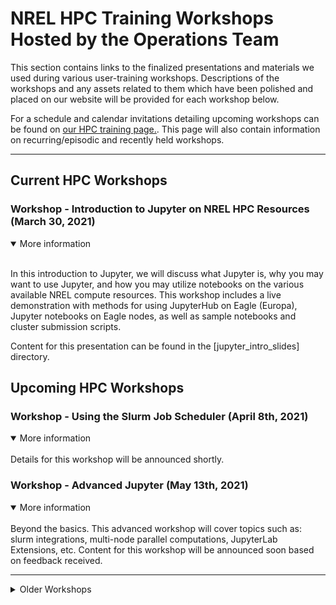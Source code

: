 # NREL HPC Training Workshops Hosted by the Operations Team

This section contains links to the finalized presentations and materials we used 
during various user-training workshops. Descriptions of the workshops and any assets 
related to them which have been polished and placed on our website will be provided for each workshop below.

For a schedule and calendar invitations detailing upcoming workshops can be found 
on [our HPC training page.](https://www.nrel.gov/hpc/training.html "NREL HPC training"). This page will 
also contain information on recurring/episodic and recently held workshops.

---
## Current HPC Workshops

### Workshop - Introduction to Jupyter on NREL HPC Resources (March 30, 2021)

<details open>
<summary>More information</summary>
<br>

In this introduction to Jupyter, we will discuss what Jupyter is, why you may 
want to use Jupyter, and how you may utilize notebooks on the various available 
NREL compute resources. This workshop includes a live demonstration with methods 
for using JupyterHub on Eagle (Europa), Jupyter notebooks on Eagle nodes, as well as 
sample notebooks and cluster submission scripts.

Content for this presentation can be found in the [jupyter_intro_slides] directory.

</details>

## Upcoming HPC Workshops

### Workshop - Using the Slurm Job Scheduler (April 8th, 2021)

<details open>
<summary>More information</summary>
<br>
Details for this workshop will be announced shortly.
</details>

### Workshop - Advanced Jupyter (May 13th, 2021)

<details open>
<summary>More information</summary>
<br>
Beyond the basics. This advanced workshop will cover topics such as: slurm integrations, 
multi-node parallel computations, JupyterLab Extensions, etc. Content for this workshop will 
be announced soon based on feedback received. 
</details>

---

<details>

<summary> Older Workshops </summary>
<br>

### Workshop - Slurm: Advanced Techniques (held March 20th, 2019)
<details>
<summary>More information</summary>
<br>

The second of our series, Eagle Workshop - Advanced Slurm Techniques, covered topics beneficial for job management:

* Job monitoring and forensics: usage examples on sreport, sacct, sinfo, and sview (FastX)
* Advanced srun and sbatch functions (flags)
* Parallelizing with SLURM
* Remote exclusive GPU usage, requesting GPU nodes.

The resources used during this presentation are available here:

* [Presentation Slides](https://www.nrel.gov/hpc/assets/pdfs/slurm-advanced-topics.pdf)

</details>


### Workshop - Slurm: New NREL Capabilities (held March 8th, 2019)

<details>
<summary>More information</summary>
<br>

This workshop covered the following features which are new to the NREL HPC workflow relative to what was possible on Peregrine and its job scheduler:

*   Basic Slurm core functionality overview
*   Slurm partitions - request by features
    *   Effective queue partition requests
    *   Request by resource needs
        *   GPU compute nodes
        *   Local scratch
        *   Memory requirements
*   Job dependencies and job arrays
*   Job steps
*   Job monitoring and basic troubleshooting. 

The resources used during this presentation are available here:

* [New Features Offered by Slurm - Presentation Slides](https://www.nrel.gov/hpc/assets/pdfs/slurm-new-nrel-capabilities-presentation.pdf)

</details>

### Transition from Peregrine to Eagle (held January 11th, 2019)

<details>
<summary>More information</summary>
<br>

The HPC Operations team held workshops for providing live assistance with acclimating to Eagle, and is developing similar sessions to help users get the most out of HPC resources. The resources used during these presentations are available here:

* [Transitioning from Peregrine to Eagle - Presentation Slides](https://www.nrel.gov/hpc/assets/pdfs/peregrine-to-eagle-transition-presentation.pdf "Peregrine to Eagle Presentation Slides")
* [Separate instructions for how to use Globus to migrate files quickly and reliably](https://www.nrel.gov/hpc/assets/pdfs/using-globus-to-move-data-from-peregrine-to-eagle.pdf)
* [PBS to Slurm Analogous Command Cheat Sheet](https://www.nrel.gov/hpc/assets/pdfs/pbs-to-slurm-translation-sheet.pdf)

</details>

